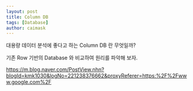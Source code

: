 ```yaml
---
layout: post
title: Column DB
tags: [Database]
author: caimask
---
```


대용량 데이터 분석에 좋다고 하는 Column DB 란 무엇일까?

기존 Row 기반의 Database 와 비교하여 원리를 파악해 보자.

https://m.blog.naver.com/PostView.nhn?blogId=kmk1030&logNo=221238376662&proxyReferer=https:%2F%2Fwww.google.com%2F
